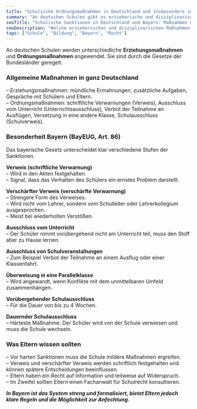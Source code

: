```yaml
---
title: "Schulische Ordnungsmaßnahmen in Deutschland und insbesondere in Bayern"
summary: "An deutschen Schulen gibt es erzieherische und disziplinarische Maßnahmen. In Bayern gilt ein strenges und formalisiertes System: von mündlichen Ermahnungen bis zum endgültigen Schulausschluss."
seoTitle: "Schulische Sanktionen in Deutschland und Bayern: Maßnahmen und Elternrechte"
seoDescription: "Welche erzieherischen und disziplinarischen Maßnahmen gelten an deutschen Schulen, was ist das Besondere in Bayern und welche Rechte haben Eltern bei Widerspruch?"
tags: ["Schule", "Bildung", "Bayern", "Recht"]
---
```


An deutschen Schulen werden unterschiedliche **Erziehungsmaßnahmen** und **Ordnungsmaßnahmen** angewendet. Sie sind durch die Gesetze der Bundesländer geregelt.

### Allgemeine Maßnahmen in ganz Deutschland

– Erziehungsmaßnahmen: mündliche Ermahnungen, zusätzliche Aufgaben, Gespräche mit Schülern und Eltern.  
– Ordnungsmaßnahmen: schriftliche Verwarnungen (Verweis), Ausschluss vom Unterricht (Unterrichtsausschluss), Verbot der Teilnahme an Ausflügen, Versetzung in eine andere Klasse, Schulausschluss (Schulverweis).  

### Besonderheit Bayern (BayEUG, Art. 86)

Das bayerische Gesetz unterscheidet klar verschiedene Stufen der Sanktionen.

**Verweis (schriftliche Verwarnung)**  
– Wird in den Akten festgehalten.  
– Signal, dass das Verhalten des Schülers ein ernstes Problem darstellt.  

**Verschärfter Verweis (verschärfte Verwarnung)**  
– Strengere Form des Verweises.  
– Wird nicht vom Lehrer, sondern vom Schulleiter oder Lehrerkollegium ausgesprochen.  
– Meist bei wiederholten Verstößen.  

**Ausschluss vom Unterricht**  
– Der Schüler nimmt vorübergehend nicht am Unterricht teil, muss den Stoff aber zu Hause lernen.  

**Ausschluss von Schulveranstaltungen**  
– Zum Beispiel Verbot der Teilnahme an einem Ausflug oder einer Klassenfahrt.  

**Überweisung in eine Parallelklasse**  
– Wird angewandt, wenn Konflikte mit dem unmittelbaren Umfeld zusammenhängen.  

**Vorübergehender Schulausschluss**  
– Für die Dauer von bis zu 4 Wochen.  

**Dauernder Schulausschluss**  
– Härteste Maßnahme: Der Schüler wird von der Schule verwiesen und muss die Schule wechseln.  

### Was Eltern wissen sollten

– Vor harten Sanktionen muss die Schule mildere Maßnahmen ergreifen.  
– Verweis und verschärfter Verweis werden schriftlich festgehalten und können spätere Entscheidungen beeinflussen.  
– Eltern haben ein Recht auf Information und teilweise auf Widerspruch.  
– Im Zweifel sollten Eltern einen Fachanwalt für Schulrecht konsultieren.  

_**In Bayern ist das System streng und formalisiert, bietet Eltern jedoch klare Regeln und die Möglichkeit zur Anfechtung.**_
